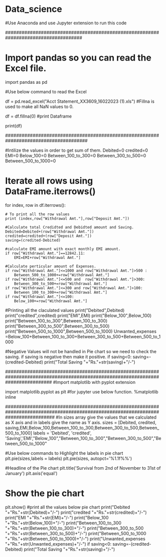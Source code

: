 # Data_science
#Use Anaconda and use Jupyter extension to run this code

####################################################################################
# Import pandas so you can read the Excel file.
import pandas as pd

#Use below command to read the Excel

df = pd.read_excel("Acct Statement_XX3609_16022023 (1).xls")
#Fillna is used to make all NaN values to 0.

df = df.fillna(0)
#print Dataframe

print(df)

######################################################################################

#Intilize the values in order to get sum of them.
Debited=0
credited=0
EMI=0
Below_100=0
Between_100_to_300=0
Between_300_to_500=0
Between_500_to_1000=0

# Iterate all rows using DataFrame.iterrows()
for index, row in df.iterrows():

    # To print all the row values 
    print (index,row["Withdrawal Amt."],row["Deposit Amt."])
    
    #Calculate total Credidted and Debidted amount and Saving.
    Debited=Debited+(row["Withdrawal Amt."])
    credited=credited+(row["Deposit Amt."])
    saving=(credited-Debited)
    
    #calculate EMI amount with exact monthly EMI amount.
    if row["Withdrawal Amt."]==12842.11:
        EMI=EMI+row["Withdrawal Amt."]
        
    #Calculate perticular amount of Expenses.
    if row["Withdrawal Amt."]<=1000 and row["Withdrawal Amt."]>500 :
        Between_500_to_1000+=row["Withdrawal Amt."]
    if row["Withdrawal Amt."]<=500 and  row["Withdrawal Amt."]>300:
        Between_300_to_500+=row["Withdrawal Amt."]
    if row["Withdrawal Amt."]<=300 and row["Withdrawal Amt."]>100:
        Between_100_to_300+=row["Withdrawal Amt."]
    if row["Withdrawal Amt."]<=100:
        Below_100+=row["Withdrawal Amt."]
    
    
    
        
        
#Printing all the claculated values
print("Debited",Debited)
print("credited",credited)
print("EMI",EMI)
print("Below_100",Below_100)
print("Between_100_to_300",Between_100_to_300)
print("Between_300_to_500",Between_300_to_500)
print("Between_500_to_1000",Between_500_to_1000)
Unwanted_expenses =Below_100+Between_100_to_300+Between_300_to_500+Between_500_to_1000

#Negative Values will not be handled in Pie chart so we need to check the saving. if saving is negative then make it positive.
if saving<0:
    saving=-(credited-Debited)
    print("Total Saving "+"Rs."+str(saving)+"/-")
    
#################################################################################################################################
#Import matplotlib with pyplot extension

import matplotlib.pyplot as plt
#for jupyter use below function.
%matplotlib inline


##################################################################################################################################
#In sizes array give the values that we calculated as X axis and in labels give the name as Y axis.
sizes = [Debited, credited, saving,EMI,Below_100,Between_100_to_300,Between_300_to_500,Between_500_to_1000]
labels = 'Debited', 'credited', 'Saving','EMI',"Below_100","Between_100_to_300","Between_300_to_500","Between_500_to_1000"

#Use below commands to Highlight the labels in pie chart
plt.pie(sizes,labels = labels)
plt.pie(sizes, autopct='%1.1f%%')

#Headline of the Pie chart
plt.title('Survival from 2nd of November to 31st of January')
plt.axis('equal')

# Show the pie chart
plt.show()
 #print all the values below pie chart
print("Debited "+"Rs."+str(Debited)+"/-")
print("credited "+"Rs."+str(credited)+"/-")
print("EMI "+"Rs."+str(EMI)+"/-")
print("Below_100 "+"Rs."+str(Below_100)+"/-")
print("Between_100_to_300 "+"Rs."+str(Between_100_to_300)+"/-")
print("Between_300_to_500 "+"Rs."+str(Between_300_to_500)+"/-")
print("Between_500_to_1000 "+"Rs."+str(Between_500_to_1000)+"/-")
print("Unwanted_expenses "+"Rs."+str(Unwanted_expenses)+"/-")
if saving<0:
    saving=-(credited-Debited)
print("Total Saving "+"Rs."+str(saving)+"/-")























